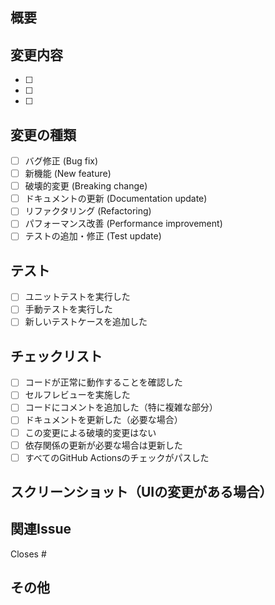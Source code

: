 ## 概要
<!-- このPRの目的や背景を簡潔に説明してください -->

## 変更内容
<!-- 主な変更点をリストアップしてください -->
- [ ]
- [ ]
- [ ]

## 変更の種類
<!-- 該当するものにチェックを入れてください -->
- [ ] バグ修正 (Bug fix)
- [ ] 新機能 (New feature)
- [ ] 破壊的変更 (Breaking change)
- [ ] ドキュメントの更新 (Documentation update)
- [ ] リファクタリング (Refactoring)
- [ ] パフォーマンス改善 (Performance improvement)
- [ ] テストの追加・修正 (Test update)

## テスト
<!-- 実施したテスト内容を記載してください -->
- [ ] ユニットテストを実行した
- [ ] 手動テストを実行した
- [ ] 新しいテストケースを追加した

## チェックリスト
<!-- PRを作成する前に以下を確認してください -->
- [ ] コードが正常に動作することを確認した
- [ ] セルフレビューを実施した
- [ ] コードにコメントを追加した（特に複雑な部分）
- [ ] ドキュメントを更新した（必要な場合）
- [ ] この変更による破壊的変更はない
- [ ] 依存関係の更新が必要な場合は更新した
- [ ] すべてのGitHub Actionsのチェックがパスした

## スクリーンショット（UIの変更がある場合）
<!-- UIに変更がある場合は、変更前後のスクリーンショットを貼付してください -->

## 関連Issue
<!-- 関連するIssueがある場合は記載してください -->
Closes #

## その他
<!-- レビュアーへの注意事項や追加情報があれば記載してください -->